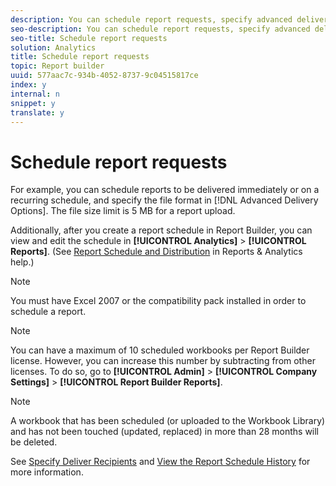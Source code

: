 ```yaml
---
description: You can schedule report requests, specify advanced delivery options, specify recipients, and view the schedule history. Advanced delivery options let you configure reports that you want to send at a specific time or in intervals. You can also specify the file format in which to send the report.
seo-description: You can schedule report requests, specify advanced delivery options, specify recipients, and view the schedule history. Advanced delivery options let you configure reports that you want to send at a specific time or in intervals. You can also specify the file format in which to send the report.
seo-title: Schedule report requests
solution: Analytics
title: Schedule report requests
topic: Report builder
uuid: 577aac7c-934b-4052-8737-9c04515817ce
index: y
internal: n
snippet: y
translate: y
---
```


# Schedule report requests

For example, you can schedule reports to be delivered immediately or on a recurring schedule, and specify the file format in [!DNL  Advanced Delivery Options]. The file size limit is 5 MB for a report upload. 

Additionally, after you create a report schedule in Report Builder, you can view and edit the schedule in **[!UICONTROL  Analytics]** > **[!UICONTROL  Reports]**. (See [ Report Schedule and Distribution](http://marketing.adobe.com/resources/help/en_US/sc/user/index.html#Report%20Schedule%20and%20Distribution) in Reports &amp; Analytics help.) 


>[!NOTE]
>
>You must have Excel 2007 or the compatibility pack installed in order to schedule a report.




>[!NOTE]
>
>You can have a maximum of 10 scheduled workbooks per Report Builder license. However, you can increase this number by subtracting from other licenses. To do so, go to **[!UICONTROL  Admin]** > **[!UICONTROL  Company Settings]** > **[!UICONTROL  Report Builder Reports]**. 


>[!NOTE]
>
>A workbook that has been scheduled (or uploaded to the Workbook Library) and has not been touched (updated, replaced) in more than 28 months will be deleted.



See [ Specify Deliver Recipients](t_specify_delivery_recipients.md#task_E310B0E41847426B82716B7CBE9A26C0) and [ View the Report Schedule History](t_view_the_report_schedule_history.md#task_463A04E70649407AAA439B9F78AF4521) for more information. 
